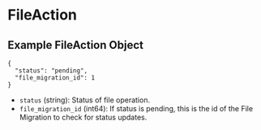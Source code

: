 # FileAction

## Example FileAction Object

```
{
  "status": "pending",
  "file_migration_id": 1
}
```

* `status` (string): Status of file operation.
* `file_migration_id` (int64): If status is pending, this is the id of the File Migration to check for status updates.
